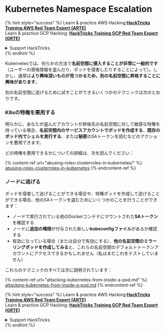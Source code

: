 # Kubernetes Namespace Escalation

{% hint style="success" %}
Learn & practice AWS Hacking:<img src="../../.gitbook/assets/image (1).png" alt="" data-size="line">[**HackTricks Training AWS Red Team Expert (ARTE)**](https://training.hacktricks.xyz/courses/arte)<img src="../../.gitbook/assets/image (1).png" alt="" data-size="line">\
Learn & practice GCP Hacking: <img src="../../.gitbook/assets/image (2).png" alt="" data-size="line">[**HackTricks Training GCP Red Team Expert (GRTE)**<img src="../../.gitbook/assets/image (2).png" alt="" data-size="line">](https://training.hacktricks.xyz/courses/grte)

<details>

<summary>Support HackTricks</summary>

* Check the [**subscription plans**](https://github.com/sponsors/carlospolop)!
* **Join the** 💬 [**Discord group**](https://discord.gg/hRep4RUj7f) or the [**telegram group**](https://t.me/peass) or **follow** us on **Twitter** 🐦 [**@hacktricks\_live**](https://twitter.com/hacktricks\_live)**.**
* **Share hacking tricks by submitting PRs to the** [**HackTricks**](https://github.com/carlospolop/hacktricks) and [**HackTricks Cloud**](https://github.com/carlospolop/hacktricks-cloud) github repos.

</details>
{% endhint %}

Kubernetesでは、何らかの方法で**名前空間に侵入することが非常に一般的です**（ユーザーの資格情報を盗んだり、ポッドを侵害したりすることによって）。しかし、通常は**より興味深いものが見つかるため、別の名前空間に昇格することに興味があります**。

別の名前空間に逃げるために試すことができるいくつかのテクニックは次のとおりです。

### K8sの特権を悪用する

明らかに、あなたが盗んだアカウントが昇格先の名前空間に対して敏感な特権を持っている場合、**名前空間内のサービスアカウントでポッドを作成する**、**既存のポッド内でシェルを実行する**、または**秘密**のSAトークンを読むなどのアクションを悪用できます。

どの特権を悪用できるかについての詳細は、次を読んでください：

{% content-ref url="abusing-roles-clusterroles-in-kubernetes/" %}
[abusing-roles-clusterroles-in-kubernetes](abusing-roles-clusterroles-in-kubernetes/)
{% endcontent-ref %}

### ノードに逃げる

ポッドを侵害して逃げることができる場合や、特権ポッドを作成して逃げることができる場合、他のSAトークンを盗むためにいくつかのことを行うことができます：

* ノードで実行されている他のDockerコンテナにマウントされた**SAトークン**を確認する
* ノードに**追加の権限**が付与された新しい**kubeconfigファイル**があるか確認する
* 有効になっている場合（または自分で有効にする）、**他の名前空間のミラーリングポッドを作成してみる**と、これらの名前空間のデフォルトトークンアカウントにアクセスできるかもしれません（私はまだこれをテストしていません）

これらのテクニックのすべては次に説明されています：

{% content-ref url="attacking-kubernetes-from-inside-a-pod.md" %}
[attacking-kubernetes-from-inside-a-pod.md](attacking-kubernetes-from-inside-a-pod.md)
{% endcontent-ref %}

{% hint style="success" %}
Learn & practice AWS Hacking:<img src="../../.gitbook/assets/image (1).png" alt="" data-size="line">[**HackTricks Training AWS Red Team Expert (ARTE)**](https://training.hacktricks.xyz/courses/arte)<img src="../../.gitbook/assets/image (1).png" alt="" data-size="line">\
Learn & practice GCP Hacking: <img src="../../.gitbook/assets/image (2).png" alt="" data-size="line">[**HackTricks Training GCP Red Team Expert (GRTE)**<img src="../../.gitbook/assets/image (2).png" alt="" data-size="line">](https://training.hacktricks.xyz/courses/grte)

<details>

<summary>Support HackTricks</summary>

* Check the [**subscription plans**](https://github.com/sponsors/carlospolop)!
* **Join the** 💬 [**Discord group**](https://discord.gg/hRep4RUj7f) or the [**telegram group**](https://t.me/peass) or **follow** us on **Twitter** 🐦 [**@hacktricks\_live**](https://twitter.com/hacktricks\_live)**.**
* **Share hacking tricks by submitting PRs to the** [**HackTricks**](https://github.com/carlospolop/hacktricks) and [**HackTricks Cloud**](https://github.com/carlospolop/hacktricks-cloud) github repos.

</details>
{% endhint %}
